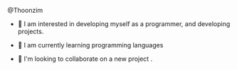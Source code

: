 @Thoonzim
- 👀 I am interested in developing myself as a programmer, and developing projects.
- 🌱 I am currently learning programming languages

- 💞️ I'm looking to collaborate on a new project
.

<!---
Thoonzim/Thoonzim is a ✨ special ✨ repository because its `README.md` (this file) appears on your GitHub profile.
You can click the Preview link to take a look at your changes.
--->
